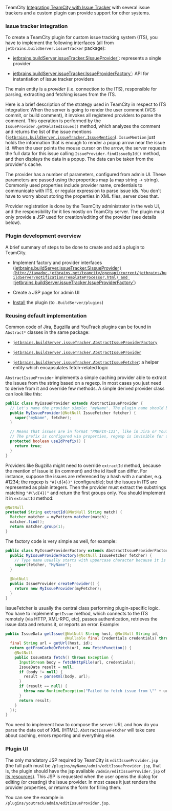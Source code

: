 [//]: # (title: Issue Tracker Integration Plugin)
[//]: # (auxiliary-id: Issue+Tracker+Integration+Plugin.html)

TeamCity [Integrating TeamCity with Issue Tracker](https://www.jetbrains.com/help/teamcity/?integrating-teamcity-with-issue-tracker) with several issue trackers and a custom plugin can provide support for other systems.



### Issue tracker integration



To create a TeamCity plugin for custom issue tracking system (ITS), you have to implement the following interfaces (all from `jetbrains.buildServer.issueTracker` package):


	
* [jetbrains.buildServer.issueTracker.SIssueProvider`](http://javadoc.jetbrains.net/teamcity/openapi/current/jetbrains/buildServer/notification/TemplateProcessor.html): represents a single provider
	
* [jetbrains.buildServer.issueTracker.IssueProviderFactory`](http://javadoc.jetbrains.net/teamcity/openapi/current/jetbrains/buildServer/issueTracker/IssueProviderFactory.html): API for instantiation of issue tracker providers




The main entity is a _provider_ (i.e. connection to the ITS), responsible for parsing, extracting and fetching issues from the ITS.



Here is a brief description of the strategy used in TeamCity in respect to ITS integration:
When the server is going to render the user comment (VCS commit, or build comment), it invokes all registered providers to parse the comment. This operation is performed by the `IssueProvider.getRelatedIssues()` method, which analyzes the comment and returns the list of the issue mentions ([`jetbrains.buildServer.issueTracker.IssueMention`](http://javadoc.jetbrains.net/teamcity/openapi/current/jetbrains/buildServer/issueTracker/IssueMention.html)).
`IssueMention` just holds the information that is enough to render a popup arrow near the issue id. When the user points the mouse cursor on the arrow, the server requests the full data for this issue calling `IssueProvider.findIssueById()` method, and then displays the data in a popup. The data can be taken from the provider's cache.



The provider has a number of parameters, configured from admin UI. These parameters are passed using the properties map (a map string \-&gt; string). Commonly used properties include provider name, credentials to communicate with ITS, or regular expression to parse issue ids. You don't have to worry about storing the properties in XML files, server does that.



Provider registration is done by the TeamCity administrator in the web UI, and the responsibility for it lies mostly on TeamCity server. The plugin must only provide a JSP used for creation/editing of the provider (see details below).



### Plugin development overview



A brief summary of steps to be done to create and add a plugin to TeamCity.


	
* Implement factory and provider interfaces ([jetbrains.buildServer.issueTracker.SIssueProvider`](http://javadoc.jetbrains.net/teamcity/openapi/current/jetbrains/buildServer/notification/TemplateProcessor.html) and [`jetbrains.buildServer.issueTracker.IssueProviderFactory`](http://javadoc.jetbrains.net/teamcity/openapi/current/jetbrains/buildServer/issueTracker/IssueProviderFactory.html))
	
* Create a JSP page for admin UI
	
* [Install](https://www.jetbrains.com/help/teamcity/?installing-additional-plugins) the plugin (to `.BuildServer/plugins`)




### Reusing default implementation



Common code of Jira, Bugzilla and YouTrack plugins can be found in `Abstract*` classes in the same package:


	
* [`jetbrains.buildServer.issueTracker.AbstractIssueProviderFactory`](http://javadoc.jetbrains.net/teamcity/openapi/current/jetbrains/buildServer/issueTracker/AbstractIssueProviderFactory.html)
	
* [`jetbrains.buildServer.issueTracker.AbstractIssueProvider`](http://javadoc.jetbrains.net/teamcity/openapi/current/jetbrains/buildServer/issueTracker/AbstractIssueProvider.html)
	
* [`jetbrains.buildServer.issueTracker.AbstractIssueFetcher`](http://javadoc.jetbrains.net/teamcity/openapi/current/jetbrains/buildServer/issueTracker/AbstractIssueFetcher.html): a helper entity which encapsulates fetch\-related logic




`AbstractIssueProvider` implements a simple caching provider able to extract the issues from the string based on a regexp. In most cases you just need to derive from it and override few methods. A simple derived provider class can look like this:



```java
public class MyIssueProvider extends AbstractIssueProvider {
  // Let's name the provider simple: "myName". The plugin name should be the same.
  public MyIssueProvider(@NotNull IssueFetcher fetcher) {
    super("myName", fetcher);
  }

  // Means that issues are in format "PREFIX-123', like in Jira or YouTrack.
  // The prefix is configured via properties, regexp is invisible for users.
  protected boolean useIdPrefix() {
    return true;
  }
}

```




Providers like Bugzilla might need to override `extractId` method, because the mention of issue id (in comment) and the id itself can differ. For instance, suppose the issues are referenced by a hash with a number, e.g. #1234; the regexp is `"#(\d{4})"` (configurable); but the issues in ITS are represented as plain integers. Then the provider must extract the substrings matching `"#(\d{4})"` and return the first groups only. You should implement it in `extractId` method:



```java
@NotNull
protected String extractId(@NotNull String match) {
  Matcher matcher = myPattern.matcher(match);
  matcher.find();
  return matcher.group(1);
}

```




The factory code is very simple as well, for example:



```java
public class MyIssueProviderFactory extends AbstractIssueProviderFactory {
  public MyIssueProviderFactory(@NotNull IssueFetcher fetcher) {
    // Type name usually starts with uppercase character because it is displayed in UI, but not necessarily.
    super(fetcher, "MyName");
  }

  @NotNull
  public IssueProvider createProvider() {
    return new MyIssueProvider(myFetcher);
  }
}

```




IssueFetcher is usually the central class performing plugin\-specific logic. You have to implement `getIssue` method, which connects to the ITS remotely (via HTTP, XML\-RPC, etc), passes authentication, retrieves the issue data and returns it, or reports an error. Example:



```java
public IssueData getIssue(@NotNull String host, @NotNull String id,
                          @Nullable final Credentials credentials) throws Exception {
  final String url = getUrl(host, id);
  return getFromCacheOrFetch(url, new FetchFunction() {
    @NotNull
    public IssueData fetch() throws Exception {
      InputStream body = fetchHttpFile(url, credentials);
      IssueData result = null;
      if (body != null) {
        result = parseXml(body, url);
      }
      if (result == null) {
        throw new RuntimeException("Failed to fetch issue from \"" + url + "\"");
      }
      return result;
    }
  });
}

```




You need to implement how to compose the server URL and how do you parse the data out of XML (HTML). `AbstractIssueFetcher` will take care about caching, errors reporting and everything else.



### Plugin UI



The only mandatory JSP required by TeamCity is `editIssueProvider.jsp` (the full path must be `/plugins/myName/admin/editIssueProvider.jsp`, that is, the plugin should have the jsp available `/admin/editIssueProvider.jsp` of [its resources](plugins-packaging.md#PluginsPackaging-WebResourcesPackaging)). This JSP is requested when the user opens the dialog for editing (or creating) the issue provider. In most cases it just renders the provider properties, or returns the form for filling them.



You can see the example in `/plugins/youtrack/admin/editIssueProvider.jsp`.
